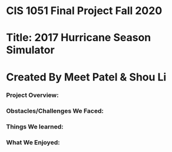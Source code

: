 # CIS 1051 Final Project Fall 2020

# Title: 2017 Hurricane Season Simulator

# Created By Meet Patel & Shou Li


### Project Overview:



### Obstacles/Challenges We Faced:



### Things We learned: 



### What We Enjoyed: 

